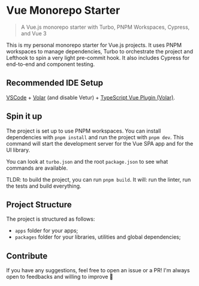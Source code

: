 # Vue Monorepo Starter

> A Vue.js monorepo starter with Turbo, PNPM Workspaces, Cypress, and Vue 3

This is my personal monorepo starter for Vue.js projects. It uses PNPM workspaces to manage dependencies, Turbo to orchestrate the project and Lefthook to spin a very light pre-commit hook. It also includes Cypress for end-to-end and component testing.

## Recommended IDE Setup

[VSCode](https://code.visualstudio.com/) + [Volar](https://marketplace.visualstudio.com/items?itemName=Vue.volar) (and disable Vetur) + [TypeScript Vue Plugin (Volar)](https://marketplace.visualstudio.com/items?itemName=Vue.vscode-typescript-vue-plugin).

## Spin it up

The project is set up to use PNPM workspaces. You can install dependencies with `pnpm install` and run the project with `pnpm dev`. This command will start the development server for the Vue SPA app and for the UI library.

You can look at `turbo.json` and the root `package.json` to see what commands are available.

TLDR: to build the project, you can run `pnpm build`. It will: run the linter, run the tests and build everything.

## Project Structure

The project is structured as follows:

- `apps` folder for your apps;
- `packages` folder for your libraries, utilities and global dependencies;

## Contribute

If you have any suggestions, feel free to open an issue or a PR! I'm always open to feedbacks and willing to improve 🫡
